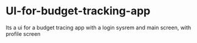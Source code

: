 # UI-for-budget-tracking-app
Its a ui for a budget tracing app with a login sysrem and main screen, with profile screen
